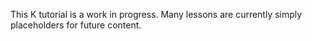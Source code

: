 This K tutorial is a work in progress. Many lessons are currently simply placeholders for future content.
